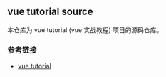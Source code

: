 ## vue tutorial source

本仓库为 vue tutorial (vue 实战教程) 项目的源码仓库。

### 参考链接

* [vue tutorial](https://github.com/simplePan/vue-tutorial)